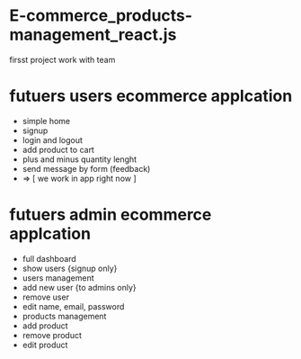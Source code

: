 # E-commerce_products-management_react.js
firsst project work with team

# futuers users ecommerce applcation
- simple home
- signup
- login and logout
- add product to cart
- plus and minus quantity lenght
- send message by form (feedback)
- => [ we work in app right now ]

# futuers admin ecommerce applcation
- full dashboard
- show users {signup only}
- users management
- add new user {to admins only}
- remove user
- edit name, email, password
- products management
- add product
- remove product
- edit product

